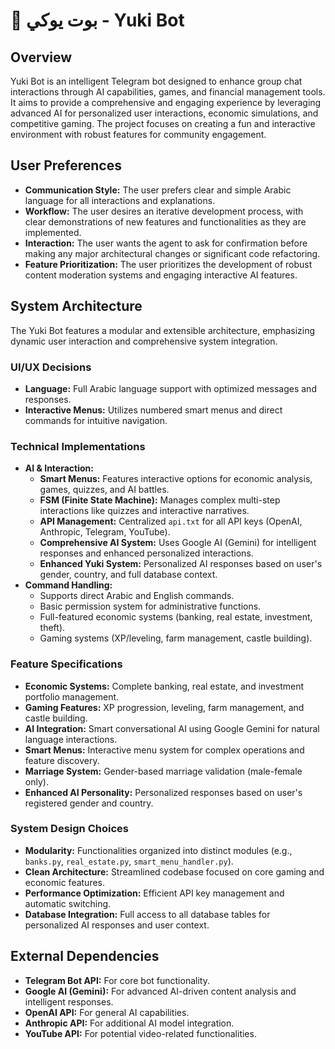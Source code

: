 # 🤖 بوت يوكي - Yuki Bot

## Overview
Yuki Bot is an intelligent Telegram bot designed to enhance group chat interactions through AI capabilities, games, and financial management tools. It aims to provide a comprehensive and engaging experience by leveraging advanced AI for personalized user interactions, economic simulations, and competitive gaming. The project focuses on creating a fun and interactive environment with robust features for community engagement.

## User Preferences
- **Communication Style:** The user prefers clear and simple Arabic language for all interactions and explanations.
- **Workflow:** The user desires an iterative development process, with clear demonstrations of new features and functionalities as they are implemented.
- **Interaction:** The user wants the agent to ask for confirmation before making any major architectural changes or significant code refactoring.
- **Feature Prioritization:** The user prioritizes the development of robust content moderation systems and engaging interactive AI features.

## System Architecture

The Yuki Bot features a modular and extensible architecture, emphasizing dynamic user interaction and comprehensive system integration.

### UI/UX Decisions
- **Language:** Full Arabic language support with optimized messages and responses.
- **Interactive Menus:** Utilizes numbered smart menus and direct commands for intuitive navigation.

### Technical Implementations
- **AI & Interaction:**
    - **Smart Menus:** Features interactive options for economic analysis, games, quizzes, and AI battles.
    - **FSM (Finite State Machine):** Manages complex multi-step interactions like quizzes and interactive narratives.
    - **API Management:** Centralized `api.txt` for all API keys (OpenAI, Anthropic, Telegram, YouTube).
    - **Comprehensive AI System:** Uses Google AI (Gemini) for intelligent responses and enhanced personalized interactions.
    - **Enhanced Yuki System:** Personalized AI responses based on user's gender, country, and full database context.
- **Command Handling:**
    - Supports direct Arabic and English commands.
    - Basic permission system for administrative functions.
    - Full-featured economic systems (banking, real estate, investment, theft).
    - Gaming systems (XP/leveling, farm management, castle building).

### Feature Specifications
- **Economic Systems:** Complete banking, real estate, and investment portfolio management.
- **Gaming Features:** XP progression, leveling, farm management, and castle building.
- **AI Integration:** Smart conversational AI using Google Gemini for natural language interactions.
- **Smart Menus:** Interactive menu system for complex operations and feature discovery.
- **Marriage System:** Gender-based marriage validation (male-female only).
- **Enhanced AI Personality:** Personalized responses based on user's registered gender and country.

### System Design Choices
- **Modularity:** Functionalities organized into distinct modules (e.g., `banks.py`, `real_estate.py`, `smart_menu_handler.py`).
- **Clean Architecture:** Streamlined codebase focused on core gaming and economic features.
- **Performance Optimization:** Efficient API key management and automatic switching.
- **Database Integration:** Full access to all database tables for personalized AI responses and user context.

## External Dependencies
- **Telegram Bot API:** For core bot functionality.
- **Google AI (Gemini):** For advanced AI-driven content analysis and intelligent responses.
- **OpenAI API:** For general AI capabilities.
- **Anthropic API:** For additional AI model integration.
- **YouTube API:** For potential video-related functionalities.